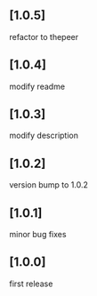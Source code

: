 
## [1.0.5]
refactor to thepeer

## [1.0.4]
modify readme

## [1.0.3]
modify description

## [1.0.2]
version bump to 1.0.2

## [1.0.1]
minor bug fixes

## [1.0.0]
first release
